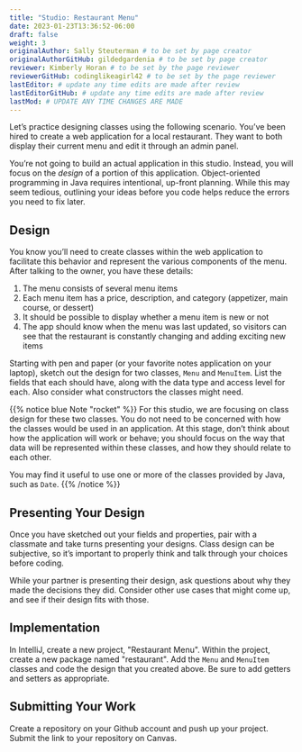 ```yaml
---
title: "Studio: Restaurant Menu"
date: 2023-01-23T13:36:52-06:00
draft: false
weight: 3
originalAuthor: Sally Steuterman # to be set by page creator
originalAuthorGitHub: gildedgardenia # to be set by page creator
reviewer: Kimberly Horan # to be set by the page reviewer
reviewerGitHub: codinglikeagirl42 # to be set by the page reviewer
lastEditor: # update any time edits are made after review
lastEditorGitHub: # update any time edits are made after review
lastMod: # UPDATE ANY TIME CHANGES ARE MADE
---
```


Let’s practice designing classes using the following scenario. You’ve been hired to create a web application for a local restaurant. They want to both display their current menu and edit it through an admin panel.

You’re not going to build an actual application in this studio. Instead, you will focus on the *design* of a portion of this application. Object-oriented programming in Java requires intentional, up-front planning. While this may seem tedious, outlining your ideas before you code helps reduce the errors you need to fix later.

## Design

You know you’ll need to create classes within the web application to facilitate this behavior and represent the various components of the menu. After talking to the owner, you have these details:

1. The menu consists of several menu items
1. Each menu item has a price, description, and category (appetizer, main course, or dessert)
1. It should be possible to display whether a menu item is new or not
1. The app should know when the menu was last updated, so visitors can see that the restaurant is constantly changing and adding exciting new items

Starting with pen and paper (or your favorite notes application on your laptop), sketch out the design for two classes, `Menu` and `MenuItem`. List the fields that each should have, along with the data type and access level for each. Also consider what constructors the classes might need.

{{% notice blue Note "rocket" %}}
For this studio, we are focusing on class design for these two classes. You do not need to be concerned with how the classes would be used in an application. At this stage, don’t think about how the application will work or behave; you should focus on the way that data will be represented within these classes, and how they should relate to each other.

You may find it useful to use one or more of the classes provided by Java, such as `Date`.
{{% /notice %}}

## Presenting Your Design

Once you have sketched out your fields and properties, pair with a classmate and take turns presenting your designs. Class design can be subjective, so it’s important to properly think and talk through your choices before coding.

While your partner is presenting their design, ask questions about why they made the decisions they did. Consider other use cases that might come up, and see if their design fits with those.

## Implementation

In IntelliJ, create a new project, "Restaurant Menu". Within the project, create a new package named "restaurant". Add the `Menu` and `MenuItem` classes and code the design that you created above. Be sure to add getters and setters as appropriate.

## Submitting Your Work

Create a repository on your Github account and push up your project. Submit the link to your repository on Canvas.
